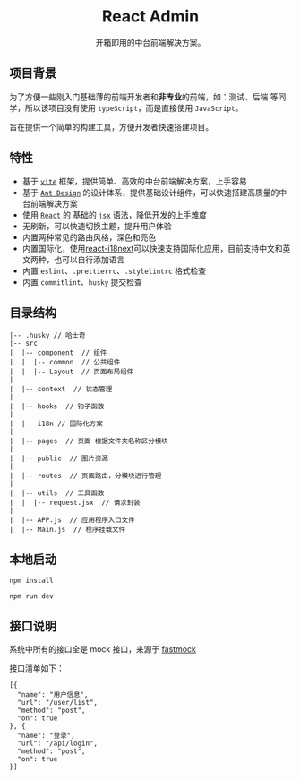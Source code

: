 <h1 align="center">React Admin</h1>

<div align="center">

开箱即用的中台前端解决方案。
</div>

## 项目背景

为了方便一些刚入门基础薄的前端开发者和**非专业**的前端，如：测试、后端 等同学，所以该项目没有使用 `typeScript`，而是直接使用 `JavaScript`。

旨在提供一个简单的构建工具，方便开发者快速搭建项目。


## 特性
- 基于 [`vite`](https://vitejs.dev/guide/#trying-vite-online) 框架，提供简单、高效的中台前端解决方案，上手容易
- 基于 [`Ant Design`](https://ant.design/components/overview-cn/) 的设计体系，提供基础设计组件，可以快速搭建高质量的中台前端解决方案
- 使用 [`React`](https://zh-hans.reactjs.org/) 的 基础的 [`jsx`](https://zh-hans.reactjs.org/docs/introducing-jsx.html) 语法，降低开发的上手难度
- 无刷新，可以快速切换主题，提升用户体验
- 内置两种常见的路由风格，深色和亮色
- 内置国际化，使用[react-i18next](https://react.i18next.com/)可以快速支持国际化应用，目前支持中文和英文两种，也可以自行添加语言
- 内置 `eslint`、`.prettierrc`、`.stylelintrc` 格式检查
- 内置 `commitlint`、`husky` 提交检查

## 目录结构
```
|-- .husky // 哈士奇
|-- src
|  |-- component  // 组件
|  |  |-- common  // 公共组件
|  |  |-- Layout  // 页面布局组件
|
|  |-- context  // 状态管理
|
|  |-- hooks  // 钩子函数
|
|  |-- i18n // 国际化方案
|
|  |-- pages  // 页面 根据文件夹名称区分模块
|
|  |-- public  // 图片资源
|
|  |-- routes  // 页面路由，分模块进行管理
|
|  |-- utils  // 工具函数
|  |  |-- request.jsx  // 请求封装
|
|  |-- APP.js  // 应用程序入口文件
|  |-- Main.js  // 程序挂载文件

```


## 本地启动

```
npm install

npm run dev

```

## 接口说明

系统中所有的接口全是 mock 接口，来源于 [fastmock](https://fastmock.site/#/)

接口清单如下：
```
[{
  "name": "用户信息",
  "url": "/user/list",
  "method": "post",
  "on": true
}, {
  "name": "登录",
  "url": "/api/login",
  "method": "post",
  "on": true
}]
```